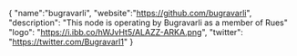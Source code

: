 {
  "name":"bugravarli",
  "website":"https://github.com/bugravarli",
  "description": "This node is operating by Bugravarli as a member of Rues"
  "logo": "https://i.ibb.co/hWJvHt5/ALAZZ-ARKA.png",
  "twitter": "https://twitter.com/Bugravarl1"
}
